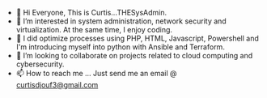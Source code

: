 - 👋 Hi Everyone, This is Curtis...THESysAdmin.
- 👀 I’m interested in system administration, network security and virtualization. At the same time, I enjoy coding.
- 🌱 I did optimize processes using PHP, HTML, Javascript, Powershell and I'm introducing myself into python with Ansible and Terraform.
- 💞️ I’m looking to collaborate on projects related to cloud computing and cybersecurity.
- 📫 How to reach me ... Just send me an email @ curtisdjouf3@gmail.com

<!---
JerryCurtis007/JerryCurtis007 is a ✨ special ✨ repository because its `README.md` (this file) appears on your GitHub profile.
You can click the Preview link to take a look at your changes.
--->
